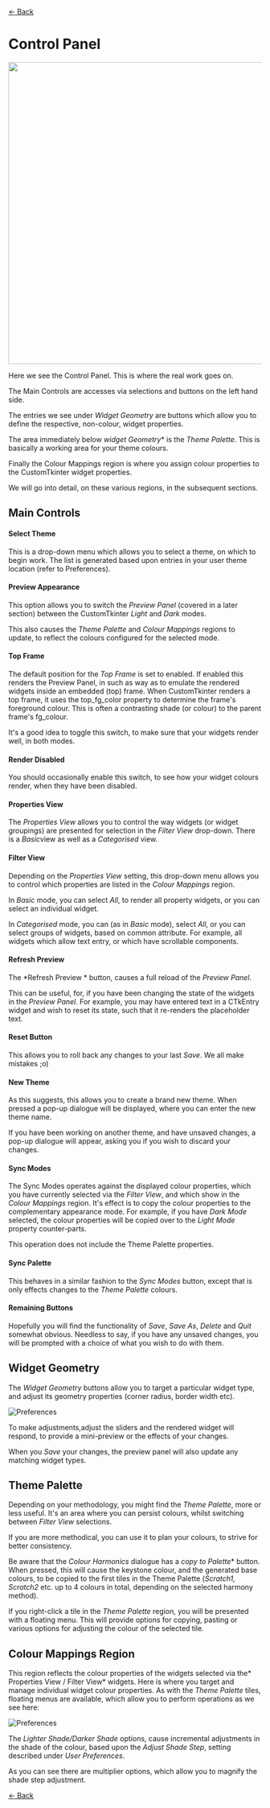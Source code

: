 [<- Back](user_guide.md)
# Control Panel

<img src="control-panel2.png"  width="600" height="600">

Here we see the Control Panel. This is where the real work goes on. 

The Main Controls are accesses via selections and buttons on the left hand side. 

The entries we see under *Widget Geometry* are buttons which allow you to define the respective, non-colour, widget properties.

The area immediately below *widget Geometry** is the *Theme Palette*. This is basically a working area for your theme colours.

Finally the Colour Mappings region is where you assign colour properties to the CustomTkinter widget properties.

We will go into detail, on these various regions, in the subsequent sections.


## Main Controls
#### Select Theme
This is a drop-down menu which allows you to select a theme, on which to begin work. The list is generated based upon entries in your user theme location (refer to Preferences).

#### Preview Appearance
This option allows you to switch the *Preview Panel* (covered in a later section)  between the CustomTkinter *Light* and *Dark* modes. 

This also causes the *Theme Palette* and *Colour Mappings* regions to update, to reflect the colours configured for the selected mode.

#### Top Frame
The default position for the *Top Frame* is set to enabled. If enabled this renders the Preview Panel, in such as way as to emulate the rendered widgets inside an embedded (top) frame.
When CustomTkinter renders a top frame, it uses the top\_fg\_color property to determine the frame's foreground colour. This is often a contrasting shade (or colour) to the parent frame's fg\_colour.

It's a good idea to toggle this switch, to make sure that your widgets render well, in both modes.

#### Render Disabled
You should occasionally enable this switch, to see how your widget colours render, when they have been disabled.

#### Properties View
The *Properties View* allows you to control the way widgets (or widget groupings) are presented for selection in the *Filter View* drop-down. There is a *Basic*view as well as a *Categorised* view. 

#### Filter View
Depending on the *Properties View* setting, this drop-down menu allows you to control which properties are listed in the *Colour Mappings* region. 

In *Basic* mode, you can select *All*, to render all property widgets, or you can select an individual widget.

In *Categorised* mode, you can (as in *Basic* mode), select *All*, or you can select groups of widgets, based on common attribute. For example, all widgets which allow text entry, or which have scrollable components.

#### Refresh Preview
The *Refresh Preview * button, causes a full reload of the *Preview Panel*. 

This can be useful, for, if you have been changing the state of the widgets in the *Preview Panel*. For example, you may have entered text in a CTkEntry widget and wish to reset its state, such that it re-renders the placeholder text. 

#### Reset Button
This allows you to roll back any changes to your last *Save*. We all make mistakes ;o)

#### New Theme
As this suggests, this allows you to create a brand new theme. When pressed a pop-up dialogue will be displayed, where you can enter the new theme name.

If you have been working on another theme, and have unsaved changes, a pop-up dialogue will appear, asking you if you wish to discard your changes.

#### Sync Modes

The Sync Modes operates against the displayed colour properties, which you have currently selected via the *Filter View*, and which show in the *Colour Mappings* region. It's effect is to copy the colour properties to the complementary appearance mode. For example, if you have *Dark Mode* selected, the colour properties will be copied over to the *Light Mode* property counter-parts.

This operation does not include the Theme Palette properties.

#### Sync Palette
 This behaves in a similar fashion to the *Sync Modes* button, except that is only effects changes to the *Theme Palette* colours.
 
#### Remaining Buttons
Hopefully you will find the functionality of *Save*, *Save As*, *Delete* and *Quit* somewhat obvious.
Needless to say, if you have any unsaved changes, you will be prompted with a choice of what you wish to do with them.

## Widget Geometry
The *Widget Geometry* buttons allow you to target a particular widget type, and adjust its geometry properties (corner radius, border width etc).

![Preferences](geometry-dialog.png)

To make adjustments,adjust the sliders and the rendered widget will respond, to provide a mini-preview or the effects of your changes.

When you *Save* your changes, the preview panel will also update any matching widget types.

## Theme Palette
Depending on your methodology, you might find the *Theme Palette*, more or less useful. It's an area where you can persist colours, whilst switching between *Filter View* selections. 

If you are more methodical, you can use it to plan your colours, to strive for better consistency.   
  
  Be aware that the *Colour Harmonics* dialogue has a *copy to Palette** button. When pressed, this will cause the keystone colour, and the generated base colours, to be copied to the first tiles in the Theme Palette (*Scratch1, Scratch2* etc. up to 4 colours in total, depending on the selected harmony method).
  
If you right-click a tile in the *Theme Palette* region, you will be presented with a floating  menu. This will provide options for copying, pasting or various options for adjusting the colour of the selected tile. 
  
## Colour Mappings Region
This region reflects the colour properties of the widgets selected via the* Properties View / Filter View* widgets. Here is where you target and manage individual widget colour properties.
As with the *Theme Palette* tiles, floating menus are available, which allow you to perform operations as we see here:  
  
  ![Preferences](floating-menu.png)
  
The *Lighter Shade/Darker Shade* options, cause incremental adjustments in the shade of the colour, based upon the *Adjust Shade Step*, setting described under *User Preferences*. 

As you can see there are multiplier options, which allow you to magnify the shade step adjustment.

[<- Back](user_guide.md)